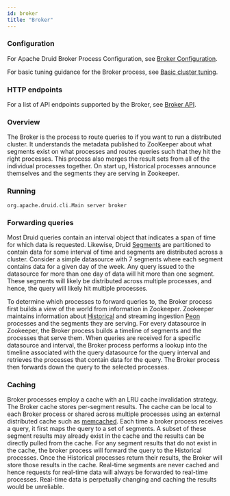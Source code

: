 ```yaml
---
id: broker
title: "Broker"
---
```


<!--
  ~ Licensed to the Apache Software Foundation (ASF) under one
  ~ or more contributor license agreements.  See the NOTICE file
  ~ distributed with this work for additional information
  ~ regarding copyright ownership.  The ASF licenses this file
  ~ to you under the Apache License, Version 2.0 (the
  ~ "License"); you may not use this file except in compliance
  ~ with the License.  You may obtain a copy of the License at
  ~
  ~   http://www.apache.org/licenses/LICENSE-2.0
  ~
  ~ Unless required by applicable law or agreed to in writing,
  ~ software distributed under the License is distributed on an
  ~ "AS IS" BASIS, WITHOUT WARRANTIES OR CONDITIONS OF ANY
  ~ KIND, either express or implied.  See the License for the
  ~ specific language governing permissions and limitations
  ~ under the License.
  -->


### Configuration

For Apache Druid Broker Process Configuration, see [Broker Configuration](./../configuration/index.md#broker).

For basic tuning guidance for the Broker process, see [Basic cluster tuning](./../operations/basic-cluster-tuning.md#broker).

### HTTP endpoints

For a list of API endpoints supported by the Broker, see [Broker API](./../operations/api-reference.md#broker).

### Overview

The Broker is the process to route queries to if you want to run a distributed cluster. It understands the metadata published to ZooKeeper about what segments exist on what processes and routes queries such that they hit the right processes. This process also merges the result sets from all of the individual processes together.
On start up, Historical processes announce themselves and the segments they are serving in Zookeeper.

### Running

```
org.apache.druid.cli.Main server broker
```

### Forwarding queries

Most Druid queries contain an interval object that indicates a span of time for which data is requested. Likewise, Druid [Segments](./segments.md) are partitioned to contain data for some interval of time and segments are distributed across a cluster. Consider a simple datasource with 7 segments where each segment contains data for a given day of the week. Any query issued to the datasource for more than one day of data will hit more than one segment. These segments will likely be distributed across multiple processes, and hence, the query will likely hit multiple processes.

To determine which processes to forward queries to, the Broker process first builds a view of the world from information in Zookeeper. Zookeeper maintains information about [Historical](./historical.md) and streaming ingestion [Peon](./peons.md) processes and the segments they are serving. For every datasource in Zookeeper, the Broker process builds a timeline of segments and the processes that serve them. When queries are received for a specific datasource and interval, the Broker process performs a lookup into the timeline associated with the query datasource for the query interval and retrieves the processes that contain data for the query. The Broker process then forwards down the query to the selected processes.

### Caching

Broker processes employ a cache with an LRU cache invalidation strategy. The Broker cache stores per-segment results. The cache can be local to each Broker process or shared across multiple processes using an external distributed cache such as [memcached](http://memcached.org/). Each time a broker process receives a query, it first maps the query to a set of segments. A subset of these segment results may already exist in the cache and the results can be directly pulled from the cache. For any segment results that do not exist in the cache, the broker process will forward the query to the
Historical processes. Once the Historical processes return their results, the Broker will store those results in the cache. Real-time segments are never cached and hence requests for real-time data will always be forwarded to real-time processes. Real-time data is perpetually changing and caching the results would be unreliable.
